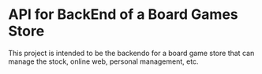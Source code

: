 # API for BackEnd of a Board Games Store 

This project is intended to be the backendo for a board game store that can manage the stock, online web, personal management, etc.

